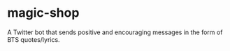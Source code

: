 # magic-shop
A Twitter bot that sends positive and encouraging messages in the form of BTS quotes/lyrics.
